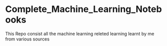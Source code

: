 # Complete_Machine_Learning_Notebooks
This Repo consist all the machine learning releted learning learnt by me from various sources
